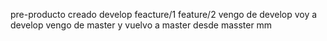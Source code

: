 pre-producto creado
develop
feacture/1
feature/2
vengo de develop voy a develop
vengo de master y vuelvo a master
desde masster
mm